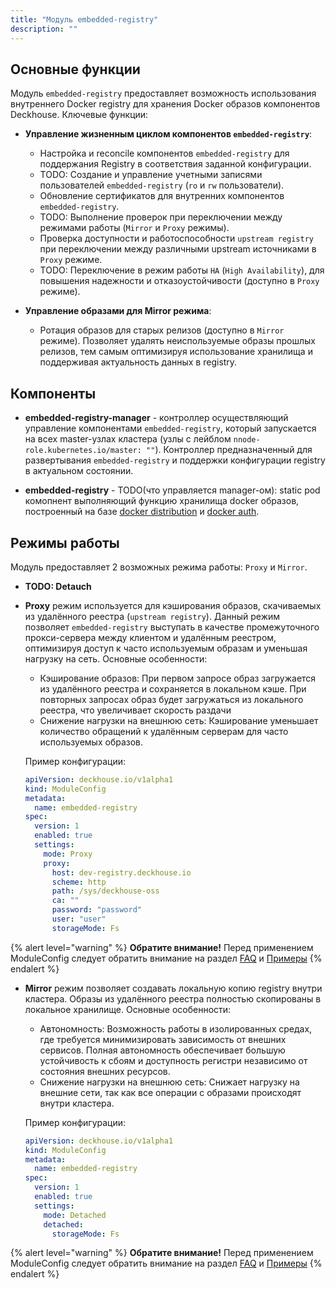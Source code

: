 ```yaml
---
title: "Модуль embedded-registry"
description: ""
---
```


## Основные функции

Модуль `embedded-registry` предоставляет возможность использования внутреннего Docker registry для хранения Docker образов компонентов Deckhouse. Ключевые функции:

- **Управление жизненным циклом компонентов `embedded-registry`**:
  - Настройка и reconcile компонентов `embedded-registry` для поддержания Registry в соответствия заданной конфигурации.
  - TODO: Создание и управление учетными записями пользователей `embedded-registry` (`ro` и `rw` пользователи).
  - Обновление сертификатов для внутренних компонентов `embedded-registry`.
  - TODO: Выполнение проверок при переключении между режимами работы (`Mirror` и `Proxy` режимы).
  - Проверка доступности и работоспособности `upstream registry` при переключении между различными upstream источниками в `Proxy` режиме.
  - TODO: Переключение в режим работы `HA` (`High Availability`), для повышения надежности и отказоустойчивости (доступно в `Proxy` режиме).

- **Управление образами для Mirror режима**:
  - Ротация образов для старых релизов (доступно в `Mirror` режиме). Позволяет удалять неиспользуемые образы прошлых релизов, тем самым оптимизируя использование хранилища и поддерживая актуальность данных в registry.

## Компоненты

- **embedded-registry-manager** - контроллер осуществляющий управление компонентами `embedded-registry`, который запускается на всех master-узлах кластера (узлы с лейблом `nnode-role.kubernetes.io/master: ""`). Контроллер предназначенный для развертывания `embedded-registry` и поддержки конфигурации registry в актуальном состоянии.

- **embedded-registry** - TODO(что управляется manager-ом): static pod комопнент выполняющий функцию хранилища docker образов, построенный на базе [docker distribution](https://github.com/distribution/distribution) и [docker auth](https://github.com/cesanta/docker_auth).

## Режимы работы

Модуль предоставляет 2 возможных режима работы: `Proxy` и `Mirror`.

- **TODO: Detauch**

- **Proxy** режим используется для кэширования образов, скачиваемых из удалённого реестра (`upstream registry`). Данный режим позволяет `embedded-registry` выступать в качестве промежуточного прокси-сервера между клиентом и удалённым реестром, оптимизируя доступ к часто используемым образам и уменьшая нагрузку на сеть.
   Основные особенности:
  - Кэширование образов: При первом запросе образ загружается из удалённого реестра и сохраняется в локальном кэше. При повторных запросах образ будет загружаться из локального реестра, что увеличивает скорость раздачи
  - Снижение нагрузки на внешнюю сеть: Кэширование уменьшает количество обращений к удалённым серверам для часто используемых образов.

   Пример конфигурации:

   ```yaml
   apiVersion: deckhouse.io/v1alpha1
   kind: ModuleConfig
   metadata:
     name: embedded-registry
   spec:
     version: 1
     enabled: true
     settings:
       mode: Proxy
       proxy:
         host: dev-registry.deckhouse.io
         scheme: http
         path: /sys/deckhouse-oss
         ca: ""
         password: "password"
         user: "user"
         storageMode: Fs
   ```

{% alert level="warning" %}
**Обратите внимание!** Перед применением ModuleConfig следует обратить внимание на раздел [FAQ](./faq.html) и [Примеры](./examples.html)
{% endalert %}

- **Mirror** режим позволяет создавать локальную копию registry внутри кластера. Образы из удалённого реестра полностью скопированы в локальное хранилище.
   Основные особенности:
  - Автономность: Возможность работы в изолированных средах, где требуется минимизировать зависимость от внешних сервисов. Полная автономность обеспечивает большую устойчивость к сбоям и доступность регистри независимо от состояния внешних ресурсов.
  - Снижение нагрузки на внешнюю сеть: Снижает нагрузку на внешние сети, так как все операции с образами происходят внутри кластера.

   Пример конфигурации:

   ```yaml
   apiVersion: deckhouse.io/v1alpha1
   kind: ModuleConfig
   metadata:
     name: embedded-registry
   spec:
     version: 1
     enabled: true
     settings:
       mode: Detached
       detached:
         storageMode: Fs
   ```

{% alert level="warning" %}
**Обратите внимание!** Перед применением ModuleConfig следует обратить внимание на раздел [FAQ](./faq.html) и [Примеры](./examples.html)
{% endalert %}
